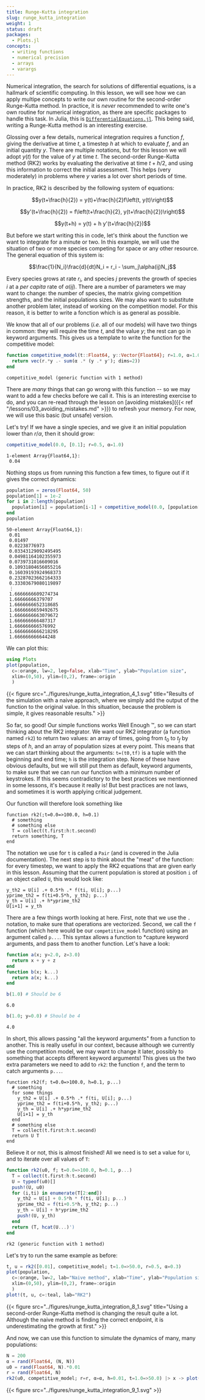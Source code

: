 ```yaml
---
title: Runge-Kutta integration
slug: runge_kutta_integration
weight: 1
status: draft
packages:
  - Plots.jl
concepts:
  - writing functions
  - numerical precision
  - arrays
  - varargs
---
```


Numerical integration, the search for solutions of differential equations, is a
hallmark of scientific computing. In this lesson, we will see how we can apply
multipe concepts to write our own routine for the second-order Runge-Kutta
method. In practice, it is *never* recommended to write one's own routine for
numerical integration, as there are specific packages to handle this task. In
Julia, this is
[`DifferentialEquations.jl`](http://docs.juliadiffeq.org/latest/). This being
said, writing a Runge-Kutta method is an interesting exercise.

Glossing over a few details, numerical integration requires a function $f$,
giving the derivative at time $t$, a timestep $h$ at which to evaluate $f$, and
an initial quantity $y$. There are multiple notations, but for this lesson we
will adopt $y(t)$ for the value of $y$ at time $t$. The second-order Runge-Kutta
method (RK2) works by evaluating the derivative at time $t+h/2$, and using this
information to correct the initial assessment. This helps (very moderately) in
problems where $y$ varies a lot over short periods of time.

In practice, RK2 is described by the following system of equations:

$$y(t+\frac{h}{2}) = y(t)+\frac{h}{2}f\left(t, y(t)\right)$$

$$y'(t+\frac{h}{2}) = f\left(t+\frac{h}{2}, y(t+\frac{h}{2})\right)$$

$$y(t+h) = y(t) + h y'(t+\frac{h}{2})$$

But before we start writing this in code, let's think about the function we want
to integrate for a minute or two. In this example, we will use the situation of
two or more species competing for space or any other resource. The general
equation of this system is:

$$\frac{1}{N_i}\frac{d}{dt}N_i = r_i - \sum_j\alpha(ij)N_j$$

Every species grows at rate $r_i$, and species $j$ prevents the growth of
species $i$ at a *per capita* rate of $\alpha(ij)$. There are a number of
parameters we may want to change: the number of species, the matrix giving
competition strengths, and the initial populations sizes. We may also want to
substitute another problem later, instead of working on the competition model.
For this reason, it is better to write a fonction which is as general as
possible.

We know that all of our problems (*i.e.* all of our models) will have two things
in common: they will require the time $t$, and the value $y$; the rest can go in
keyword arguments. This gives us a template to write the function for the
competitive model:

````julia
function competitive_model(t::Float64, y::Vector{Float64}; r=1.0, α=1.0)
  return vec(r.*y .- sum(α .* (y .* y'); dims=2))
end
````


````
competitive_model (generic function with 1 method)
````





There are *many* things that can go wrong with this function -- so we may want
to add a few checks before we call it. This is an interesting exercise to do,
and you can re-read through the lesson on [avoiding mistakes]({{< ref
"/lessons/03_avoiding_mistakes.md" >}}) to refresh your memory. For now, we will
use this basic (but unsafe) version.

Let's try! If we have a single species, and we give it an initial population
lower than $r/\alpha$, then it should grow:

````julia
competitive_model(0.0, [0.1]; r=0.5, α=1.0)
````


````
1-element Array{Float64,1}:
 0.04
````





Nothing stops us from running this function a few times, to figure out if it
gives the correct dynamics:

````julia
population = zeros(Float64, 50)
population[1] = 1e-2
for i in 2:length(population)
  population[i] = population[i-1] + competitive_model(0.0, [population[i-1]]; r=0.5, α=0.3)[1]
end
population
````


````
50-element Array{Float64,1}:
 0.01               
 0.01497            
 0.02238776973      
 0.03343129092495495
 0.04981164102355973
 0.0739731016609016 
 0.10931804656055216
 0.16039193924968373
 0.23287023662164333
 0.33303679080119897
 ⋮                  
 1.6666666609274734 
 1.66666666379707   
 1.6666666652318685 
 1.6666666659492675 
 1.6666666663079672 
 1.666666666487317  
 1.666666666576992  
 1.6666666666218295 
 1.666666666644248
````





We can plot this:

````julia
using Plots
plot(population,
  c=:orange, lw=2, leg=false, xlab="Time", ylab="Population size",
  xlim=(0,50), ylim=(0,2), frame=:origin
  )
````


{{< figure src="../figures/runge_kutta_integration_4_1.svg" title="Results of the simulation with a naive approach, where we simply add the output of the function to the original value. In this situation, because the problem is simple, it gives reasonable results."  >}}


So far, so good! Our simple functions works Well Enough &trade;, so we can start
thinking about the RK2 integrator. We want our RK2 integrator (a function named
`rk2`) to return two values: an array of times, going from $t_0$ to $t_f$ by
steps of $h$, and an array of population sizes at every point. This means that
we can start thinking about the arguments: `t=(t0,tf)` is a tuple with the
beginning and end time; `h` is the integration step. None of these have obvious
defaults, but we will still put them as default, keyword arguments, to make sure
that we can run our function with a minimum number of keystrokes. If this seems
contradictory to the best practices we mentionned in some lessons, it's because
it really is! But best practices are not laws, and sometimes it is worth
applying critical judgement.

Our function will therefore look something like

```raw
function rk2(;t=0.0=>100.0, h=0.1)
  # something
  # something else
  T = collect(t.first:h:t.second)
  return something, T
end
```

The notation we use for `t` is called a `Pair` (and is covered in the Julia
documentation). The next step is to think about the "meat" of the function: for
every timestep, we want to apply the RK2 equations that are given early in this
lesson. Assuming that the current population is stored at position `i` of an
object called `U`, this would look like:

```raw
y_th2 = U[i] .+ 0.5*h .* f(ti, U[i]; p...)
yprime_th2 = f(ti+0.5*h, y_th2; p...)
y_th = U[i] .+ h*yprime_th2
U[i+1] = y_th
```

There are a few things worth looking at here. First, note that we use the `.`
notation, to make sure that operations are vectorized. Second, we call the `f`
function (which here would be our `competitive_model` function) using an
argument called `p...`. This syntax allows a function to *capture keyword
arguments, and pass them to another function. Let's have a look:

````julia
function a(x; y=2.0, z=3.0)
  return x + y + z
end
function b(x; k...)
  return a(x; k...)
end

b(1.0) # Should be 6
````


````
6.0
````



````julia
b(1.0; y=0.0) # Should be 4
````


````
4.0
````





In short, this allows passing "all the keyword arguments" from a function to
another. This is really useful in our context, because although we currently use
the competition model, we may want to change it later, possibly to something
that accepts different keyword arguments! This gives us the two extra parameters
we need to add to `rk2`: the function `f`, and the term to catch arguments `p...`.

```raw
function rk2(f; t=0.0=>100.0, h=0.1, p...)
  # something
  for some things
    y_th2 = U[i] .+ 0.5*h .* f(ti, U[i]; p...)
    yprime_th2 = f(ti+0.5*h, y_th2; p...)
    y_th = U[i] .+ h*yprime_th2
    U[i+1] = y_th
  end
  # something else
  T = collect(t.first:h:t.second)
  return U T
end
```

Believe it or not, this is almost finished! All we need is to set a value for
`U`, and to iterate over all values of `T`:

````julia
function rk2(u0, f; t=0.0=>100.0, h=0.1, p...)
  T = collect(t.first:h:t.second)
  U = typeof(u0)[]
  push!(U, u0)
  for (i,ti) in enumerate(T[2:end])
    y_th2 = U[i] + 0.5*h * f(ti, U[i]; p...)
    yprime_th2 = f(ti+0.5*h, y_th2; p...)
    y_th = U[i] + h*yprime_th2
    push!(U, y_th)
  end
  return (T, hcat(U...)')
end
````


````
rk2 (generic function with 1 method)
````





Let's try to run the same example as before:

````julia
t, u = rk2([0.01], competitive_model; t=1.0=>50.0, r=0.5, α=0.3)
plot(population,
  c=:orange, lw=2, lab="Naive method", xlab="Time", ylab="Population size",
  xlim=(0,50), ylim=(0,2), frame=:origin
  )
plot!(t, u, c=:teal, lab="RK2")
````


{{< figure src="../figures/runge_kutta_integration_8_1.svg" title="Using a second-order Runge-Kutta method is changing the result quite a lot. Although the naive method is finding the correct endpoint, it is underestimating the growth at first."  >}}


And now, we can use this function to simulate the dynamics of many, many populations:

````julia
N = 200
α = rand(Float64, (N, N))
u0 = rand(Float64, N).*0.01
r = rand(Float64, N)
rk2(u0, competitive_model; r=r, α=α, h=0.01, t=1.0=>50.0) |> x -> plot(x, c=:grey, leg=false)
````


{{< figure src="../figures/runge_kutta_integration_9_1.svg"  >}}